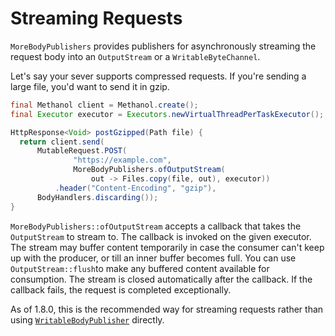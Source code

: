 # Streaming Requests

`MoreBodyPublishers` provides publishers for asynchronously streaming the request body into an `OutputStream` or a `WritableByteChannel`.

Let's say your sever supports compressed requests. If you're sending a large file, you'd want to send it in gzip.

```java
final Methanol client = Methanol.create();
final Executor executor = Executors.newVirtualThreadPerTaskExecutor();

HttpResponse<Void> postGzipped(Path file) {
  return client.send(
      MutableRequest.POST(
              "https://example.com",
              MoreBodyPublishers.ofOutputStream(
                  out -> Files.copy(file, out), executor))
          .header("Content-Encoding", "gzip"),
      BodyHandlers.discarding());
}
```

`MoreBodyPublishers::ofOutputStream` accepts a callback that takes the `OutputStream` to stream to.
The callback is invoked on the given executor. The stream may buffer content temporarily in case the consumer can't keep up with the producer, or till an inner buffer becomes full.
You can use `OutputStream::flush`to make any buffered content available for consumption. The stream is closed automatically after the callback.
If the callback fails, the request is completed exceptionally.

As of 1.8.0, this is the recommended way for streaming requests rather than using [`WritableBodyPublisher`][writablebodypublisher_javadoc] directly.

[writablebodypublisher_javadoc]: https://mizosoft.github.io/methanol/api/latest/methanol/com/github/mizosoft/methanol/WritableBodyPublisher.html
